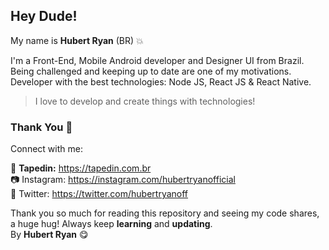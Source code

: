 ## Hey Dude!

My name is **Hubert Ryan** (BR) 💥

I'm a Front-End, Mobile Android developer and Designer UI from Brazil. Being challenged and keeping up to date are one of my motivations. Developer with the best technologies: Node JS, React JS & React Native.

> I love to develop and create things with technologies!

### Thank You 🎉

Connect with me:

🎥 **Tapedin:** https://tapedin.com.br </br>
📷 Instagram: https://instagram.com/hubertryanofficial </br>
💎 Twitter: https://twitter.com/hubertryanoff </br>

Thank you so much for reading this repository and seeing my code shares, a huge hug!
Always keep **learning** and **updating**.</br>
By **Hubert Ryan** 😋
